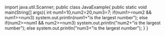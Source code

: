 import java.util.Scanner;
public class JavaExample{
 public static void main(String[] args){
  int num1=10,num2=20,num3=7;
 if(num1>=num2 && num1>=num3)
   system.out.println(num1+"is the largest number");
 else if(num2>=num1 && num2>=num3)
   system.out.println("num2+"is the largest number");
 else
   system.out.println("num3+"is the largest number");
 }
}

